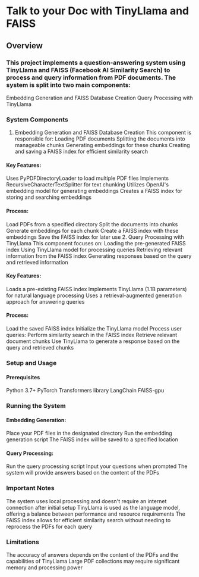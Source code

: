 # Talk to your Doc with TinyLlama and FAISS
## Overview
### This project implements a question-answering system using TinyLlama and FAISS (Facebook AI Similarity Search) to process and query information from PDF documents. The system is split into two main components:
Embedding Generation and FAISS Database Creation
Query Processing with TinyLlama
### System Components
1. Embedding Generation and FAISS Database Creation
This component is responsible for:
Loading PDF documents
Splitting the documents into manageable chunks
Generating embeddings for these chunks
Creating and saving a FAISS index for efficient similarity search
#### Key Features:
Uses PyPDFDirectoryLoader to load multiple PDF files
Implements RecursiveCharacterTextSplitter for text chunking
Utilizes OpenAI's embedding model for generating embeddings
Creates a FAISS index for storing and searching embeddings
#### Process:
Load PDFs from a specified directory
Split the documents into chunks
Generate embeddings for each chunk
Create a FAISS index with these embeddings
Save the FAISS index for later use
2. Query Processing with TinyLlama
This component focuses on:
Loading the pre-generated FAISS index
Using TinyLlama model for processing queries
Retrieving relevant information from the FAISS index
Generating responses based on the query and retrieved information
#### Key Features:
Loads a pre-existing FAISS index
Implements TinyLlama (1.1B parameters) for natural language processing
Uses a retrieval-augmented generation approach for answering queries
#### Process:
Load the saved FAISS index
Initialize the TinyLlama model
Process user queries:
Perform similarity search in the FAISS index
Retrieve relevant document chunks
Use TinyLlama to generate a response based on the query and retrieved chunks
### Setup and Usage
#### Prerequisites
Python 3.7+
PyTorch
Transformers library
LangChain
FAISS-gpu

### Running the System
#### Embedding Generation:
Place your PDF files in the designated directory
Run the embedding generation script
The FAISS index will be saved to a specified location
#### Query Processing:
Run the query processing script
Input your questions when prompted
The system will provide answers based on the content of the PDFs
### Important Notes
The system uses local processing and doesn't require an internet connection after initial setup
TinyLlama is used as the language model, offering a balance between performance and resource requirements
The FAISS index allows for efficient similarity search without needing to reprocess the PDFs for each query
### Limitations
The accuracy of answers depends on the content of the PDFs and the capabilities of TinyLlama
Large PDF collections may require significant memory and processing power
